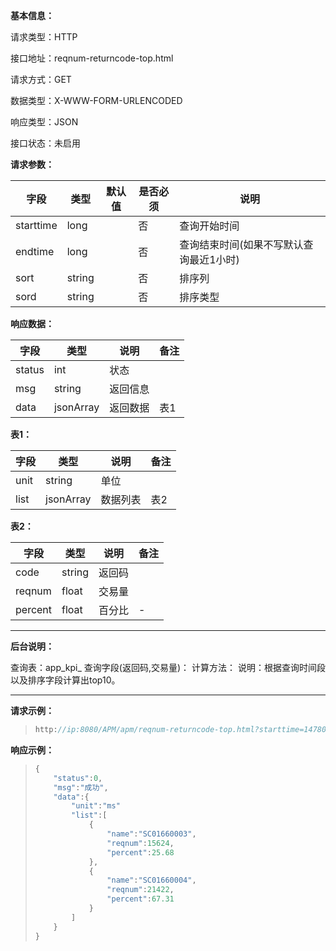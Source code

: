 **基本信息：**

请求类型：HTTP

接口地址：reqnum-returncode-top.html

请求方式：GET

数据类型：X-WWW-FORM-URLENCODED

响应类型：JSON

接口状态：未启用

**请求参数：**

| **字段** | **类型** | **默认值** | **是否必须** | **说明** |
| --- | --- | --- | --- | --- |
| starttime | long | | 否 | 查询开始时间 |
| endtime | long | | 否 | 查询结束时间\(如果不写默认查询最近1小时\) |
| sort| string | | 否 | 排序列 |
| sord | string | | 否 | 排序类型 |

**响应数据：**

| **字段** | **类型** | **说明** | **备注** |
| --- | --- | --- | --- |
| status | int | 状态 | |
| msg | string | 返回信息 | |
| data | jsonArray | 返回数据 | 表1 |

**表1：**

| **字段** | **类型** | **说明** | **备注** |
| --- | --- | --- | --- |
| unit | string | 单位 | |
| list | jsonArray | 数据列表 | 表2 |

**表2：**

| **字段** | **类型** | **说明** | **备注** |
| --- | --- | --- | --- |
| code | string | 返回码 |  |
| reqnum | float | 交易量 | |
| percent | float | 百分比 | - |

---

**后台说明：**

查询表：app\_kpi\_
查询字段\(返回码,交易量\)：
计算方法：
说明：根据查询时间段以及排序字段计算出top10。

---

**请求示例：**

> ```js
> http://ip:8080/APM/apm/reqnum-returncode-top.html?starttime=1478048400&endtime=1478052000&sort=pagetranstime&sord=DESC
> ```

**响应示例：**

> ```js
> {
>     "status":0,
>     "msg":"成功",
>     "data":{
>         "unit":"ms"
>         "list":[
>             {
>                 "name":"SC01660003",
>                 "reqnum":15624,
>                 "percent":25.68            
>             },
>             {
>                 "name":"SC01660004",
>                 "reqnum":21422,
>                 "percent":67.31 
>             }
>         ]
>     }
> }
> ```